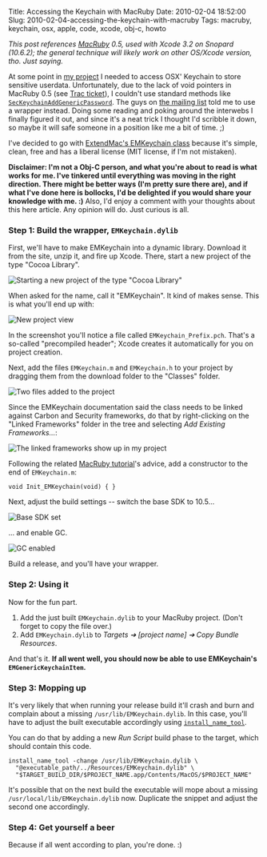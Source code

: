 Title: Accessing the Keychain with MacRuby
Date: 2010-02-04 18:52:00
Slug: 2010-02-04-accessing-the-keychain-with-macruby
Tags: macruby, keychain, osx, apple, code, xcode, obj-c, howto


_This post references [MacRuby][1] 0.5, used with Xcode 3.2 on Snopard
(10.6.2); the general technique will likely work on other OS/Xcode version,
tho. Just saying._

At some point in [my project][2] I needed to access OSX' Keychain to store
sensitive userdata. Unfortunately, due to the lack of void pointers in MacRuby
0.5 (see [Trac ticket][3]), I couldn't use standard methods like
[`SecKeychainAddGenericPassword`][4]. The guys on [the mailing list][5] told
me to use a wrapper instead. Doing some reading and poking around the
interwebs I finally figured it out, and since it's a neat trick I thought I'd
scribble it down, so maybe it will safe someone in a position like me a bit of
time. ;)

I've decided to go with [ExtendMac's EMKeychain class][6] because it's simple,
clean, free and has a liberal license (MIT license, if I'm not mistaken).

**Disclaimer: I'm not a Obj-C person, and what you're about to read is what works for me. I've tinkered until everything was moving in the right direction. There might be better ways (I'm pretty sure there are), and if what I've done here is bollocks, I'd be delighted if you would share your knowledge with me. :)** Also, I'd enjoy a comment with your thoughts about this here article. Any opinion will do. Just curious is all.

### Step 1: Build the wrapper, `EMKeychain.dylib`

First, we'll have to make EMKeychain into a dynamic library. Download it from
the site, unzip it, and fire up Xcode. There, start a new project of the type
"Cocoa Library".

![Starting a new project of the type "Cocoa Library"][7]

When asked for the name, call it "EMKeychain". It kind of makes sense. This is
what you'll end up with:

![New project view][8]

In the screenshot you'll notice a file called `EMKeychain_Prefix.pch`. That's
a so-called "precompiled header"; Xcode creates it automatically for you on
project creation.

Next, add the files `EMKeychain.m` and `EMKeychain.h` to your project by
dragging them from the download folder to the "Classes" folder.

![Two files added to the project][9]

Since the EMKeychain documentation said the class needs to be linked against
Carbon and Security frameworks, do that by right-clicking on the "Linked
Frameworks" folder in the tree and selecting _Add Existing Frameworks…_:

![The linked frameworks show up in my project][10]

Following the related [MacRuby tutorial][11]'s advice, add a constructor to
the end of `EMKeychain.m`:

    
    void Init_EMKeychain(void) { }
    

Next, adjust the build settings -- switch the base SDK to 10.5…

![Base SDK set][12]

… and enable GC.

![GC enabled][13]

Build a release, and you'll have your wrapper.

### Step 2: Using it

Now for the fun part.

  1. Add the just built `EMKeychain.dylib` to your MacRuby project. (Don't forget to copy the file over.)
  2. Add `EMKeychain.dylib` to _Targets ➔ [project name] ➔ Copy Bundle Resources_.

And that's it. **If all went well, you should now be able to use EMKeychain's
`EMGenericKeychainItem`.**

### Step 3: Mopping up

It's very likely that when running your release build it'll crash and burn and
complain about a missing `/usr/lib/EMKeychain.dylib`. In this case, you'll
have to adjust the built executable accordingly using
[`install_name_tool`][14].

You can do that by adding a new _Run Script_ build phase to the target, which
should contain this code.

    
    install_name_tool -change /usr/lib/EMKeychain.dylib \
      "@executable_path/../Resources/EMKeychain.dylib" \
      "$TARGET_BUILD_DIR/$PROJECT_NAME.app/Contents/MacOS/$PROJECT_NAME"
    

It's possible that on the next build the executable will mope about a missing
`/usr/local/lib/EMKeychain.dylib` now. Duplicate the snippet and adjust the
second one accordingly.

### Step 4: Get yourself a beer

Because if all went according to plan, you're done. :)

   [1]: http://macruby.org
   [2]: http://goephemera.com/
   [3]: http://www.macruby.org/trac/ticket/573
   [4]: http://developer.apple.com/mac/library/DOCUMENTATION/Security/Reference/keychainservices/Reference/reference.html#//apple_ref/c/func/SecKeychainAddGenericPassword
   [5]: http://www.mail-archive.com/macruby-devel@lists.macosforge.org/info.html
   [6]: http://extendmac.com/EMKeychain/
   [7]: http://dl.dropbox.com/u/7298/blog/370827421_1.png
   [8]: http://dl.dropbox.com/u/7298/blog/370827421_2.png
   [9]: http://dl.dropbox.com/u/7298/blog/370827421_3.png
   [10]: http://dl.dropbox.com/u/7298/blog/370827421_4.png
   [11]: http://www.macruby.org/recipes/create-an-objective-c-bundle.html
   [12]: http://dl.dropbox.com/u/7298/blog/370827421_5.png
   [13]: http://dl.dropbox.com/u/7298/blog/370827421_6.png
   [14]: http://developer.apple.com/Mac/library/documentation/Darwin/Reference/ManPages/man1/install_name_tool.1.html
